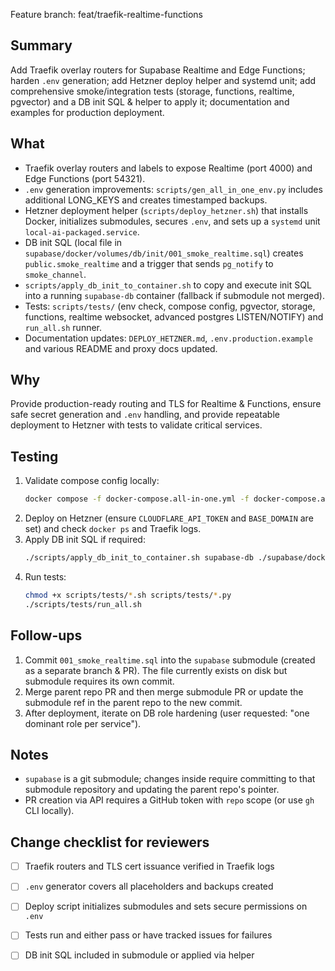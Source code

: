 Feature branch: feat/traefik-realtime-functions

Summary
-------
Add Traefik overlay routers for Supabase Realtime and Edge Functions; harden `.env` generation; add Hetzner deploy helper and systemd unit; add comprehensive smoke/integration tests (storage, functions, realtime, pgvector) and a DB init SQL & helper to apply it; documentation and examples for production deployment.

What
----
- Traefik overlay routers and labels to expose Realtime (port 4000) and Edge Functions (port 54321).
- `.env` generation improvements: `scripts/gen_all_in_one_env.py` includes additional LONG_KEYS and creates timestamped backups.
- Hetzner deployment helper (`scripts/deploy_hetzner.sh`) that installs Docker, initializes submodules, secures `.env`, and sets up a `systemd` unit `local-ai-packaged.service`.
- DB init SQL (local file in `supabase/docker/volumes/db/init/001_smoke_realtime.sql`) creates `public.smoke_realtime` and a trigger that sends `pg_notify` to `smoke_channel`.
- `scripts/apply_db_init_to_container.sh` to copy and execute init SQL into a running `supabase-db` container (fallback if submodule not merged).
- Tests: `scripts/tests/` (env check, compose config, pgvector, storage, functions, realtime websocket, advanced postgres LISTEN/NOTIFY) and `run_all.sh` runner.
- Documentation updates: `DEPLOY_HETZNER.md`, `.env.production.example` and various README and proxy docs updated.

Why
---
Provide production-ready routing and TLS for Realtime & Functions, ensure safe secret generation and `.env` handling, and provide repeatable deployment to Hetzner with tests to validate critical services.

Testing
-------
1. Validate compose config locally:
   ```bash
   docker compose -f docker-compose.all-in-one.yml -f docker-compose.all-in-one.traefik.yml config
   ```
2. Deploy on Hetzner (ensure `CLOUDFLARE_API_TOKEN` and `BASE_DOMAIN` are set) and check `docker ps` and Traefik logs.
3. Apply DB init SQL if required:
   ```bash
   ./scripts/apply_db_init_to_container.sh supabase-db ./supabase/docker/volumes/db/init
   ```
4. Run tests:
   ```bash
   chmod +x scripts/tests/*.sh scripts/tests/*.py
   ./scripts/tests/run_all.sh
   ```

Follow-ups
----------
1. Commit `001_smoke_realtime.sql` into the `supabase` submodule (created as a separate branch & PR). The file currently exists on disk but submodule requires its own commit.
2. Merge parent repo PR and then merge submodule PR or update the submodule ref in the parent repo to the new commit.
3. After deployment, iterate on DB role hardening (user requested: "one dominant role per service").

Notes
-----
- `supabase` is a git submodule; changes inside require committing to that submodule repository and updating the parent repo's pointer.
- PR creation via API requires a GitHub token with `repo` scope (or use `gh` CLI locally).

Change checklist for reviewers
----------------------------
- [ ] Traefik routers and TLS cert issuance verified in Traefik logs
- [ ] `.env` generator covers all placeholders and backups created
- [ ] Deploy script initializes submodules and sets secure permissions on `.env`
- [ ] Tests run and either pass or have tracked issues for failures
- [ ] DB init SQL included in submodule or applied via helper

